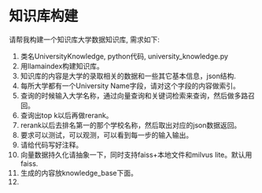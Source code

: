 # 知识库构建

请帮我构建一个知识库大学数据知识库, 需求如下:
1. 类名UniversityKnowledge, python代码, university_knowledge.py
1. 用llamaindex构建知识库。
1. 知识库的内容是大学的录取相关的数据和一些其它基本信息，json结构.
1. 每所大学都有一个University Name字段，请对这个字段的内容做索引。
1. 查询的时候输入大学名称，通过向量查询和关键词检索来查询，然后做多路召回。
1. 查询出top k以后再做rerank。
1. rerank以后去排名第一的那个学校名称，然后取出对应的json数据返回。
1. 要求可以测试，可以观测，可以看到每一步的输入输出。
1. 请给代码写好注释。
1. 向量数据持久化请抽象一下，同时支持faiss+本地文件和milvus lite。默认用faiss.
1. 生成的内容放knowledge_base下面。
1. 
